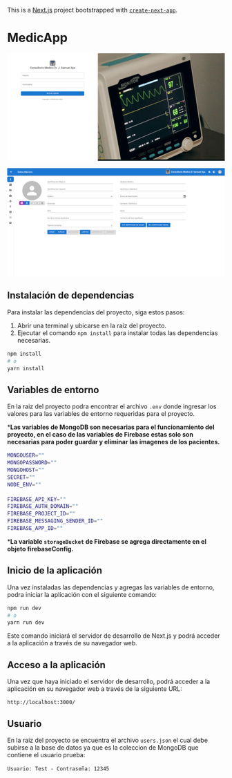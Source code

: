 This is a [Next.js](https://nextjs.org/) project bootstrapped with [`create-next-app`](https://github.com/vercel/next.js/tree/canary/packages/create-next-app).

# MedicApp

![](assets/images/cap1.png)

![](assets/images/cap2.png)

## Instalación de dependencias

Para instalar las dependencias del proyecto, siga estos pasos:

1. Abrir una terminal y ubicarse en la raíz del proyecto.
2. Ejecutar el comando `npm install` para instalar todas las dependencias necesarias.

```bash
npm install
# o
yarn install
```

## Variables de entorno

En la raiz del proyecto podra encontrar el archivo `.env` donde ingresar los valores para las variables de entorno requeridas para el proyecto.

***Las variables de MongoDB son necesarias para el funcionamiento del proyecto, en el caso de las variables de Firebase estas solo son necesarias para poder guardar y eliminar las imagenes de los pacientes.**

```bash
MONGOUSER=""
MONGOPASSWORD=""
MONGOHOST=""
SECRET=""
NODE_ENV=""

FIREBASE_API_KEY=""
FIREBASE_AUTH_DOMAIN=""
FIREBASE_PROJECT_ID=""
FIREBASE_MESSAGING_SENDER_ID=""
FIREBASE_APP_ID=""
```

***La variable `storageBucket` de Firebase se agrega directamente en el objeto firebaseConfig.**

## Inicio de la aplicación

Una vez instaladas las dependencias y agregas las variables de entorno, podra iniciar la aplicación con el siguiente comando:

```bash
npm run dev
# o 
yarn run dev
```

Este comando iniciará el servidor de desarrollo de Next.js y podrá acceder a la aplicación a través de su navegador web.

## Acceso a la aplicación

Una vez que haya iniciado el servidor de desarrollo, podrá acceder a la aplicación en su navegador web a través de la siguiente URL:

```arduino
http://localhost:3000/
```

## Usuario

En la raiz del proyecto se encuentra el archivo `users.json` el cual debe subirse a la base de datos ya que es la coleccion de MongoDB que contiene el usuario prueba:

`Usuario: Test - Contraseña: 12345`
